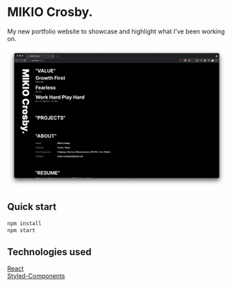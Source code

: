 # MIKIO Crosby.

My new portfolio website to showcase and highlight what I've been working on.

<!-- Please visit the site [here](https://eremitik.github.io/mywebsite/#/)! -->

![home](./home.png)

## Quick start

```
npm install
npm start
```

## Technologies used

[React](https://reactjs.org/)\
[Styled-Components](https://styled-components.com/)
